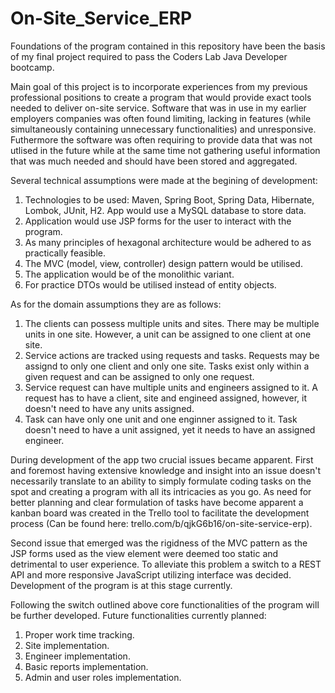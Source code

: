# On-Site_Service_ERP

Foundations of the program contained in this repository have been the basis of my final project required to pass the Coders Lab Java Developer bootcamp.

Main goal of this project is to incorporate experiences from my previous professional positions to create a program that would provide exact tools needed to deliver on-site service. Software that was in use in my earlier employers companies was often found limiting, lacking in features (while simultaneously containing unnecessary functionalities) and unresponsive. Futhermore the software was often requiring to provide data that was not utlised in the future while at the same time not gathering useful information that was much needed and should have been stored and aggregated.

Several technical assumptions were made at the begining of development:
1. Technologies to be used: Maven, Spring Boot, Spring Data, Hibernate, Lombok, JUnit, H2. App would use a MySQL database to store data.
2. Application would use JSP forms for the user to interact with the program.
3. As many principles of hexagonal architecture would be adhered to as practically feasible.
4. The MVC (model, view, controller) design pattern would be utilised.
5. The application would be of the monolithic variant.
6. For practice DTOs would be utilised instead of entity objects.

As for the domain assumptions they are as follows:
1. The clients can possess multiple units and sites. There may be multiple units in one site. However, a unit can be assigned to one client at one site.
2. Service actions are tracked using requests and tasks. Requests may be assignd to only one client and only one site. Tasks exist only within a given request and can be assigned to only one request.
3. Service request can have multiple units and engineers assigned to it. A request has to have a client, site and engineed assigned, however, it doesn't need to have any units assigned.
4. Task can have only one unit and one enginner assigned to it. Task doesn't need to have a unit assigned, yet it needs to have an assigned engineer.

During development of the app two crucial issues became apparent. First and foremost having extensive knowledge and insight into an issue doesn't necessarily translate to an ability to simply formulate coding tasks on the spot and creating a program with all its intricacies as you go. As need for better planning and clear formulation of tasks have become apparent a kanban board was created in the Trello tool to facilitate the development process (Can be found here: trello.com/b/qjkG6b16/on-site-service-erp).

Second issue that emerged was the rigidness of the MVC pattern as the JSP forms used as the view element were deemed too static and detrimental to user experience. To alleviate this problem a switch to a REST API and more responsive JavaScript utilizing interface was decided. Development of the program is at this stage currently.

Following the switch outlined above core functionalities of the program will be further developed. Future functionalities currently planned:
1. Proper work time tracking.
2. Site implementation.
3. Engineer implementation.
4. Basic reports implementation.
5. Admin and user roles implementation.
